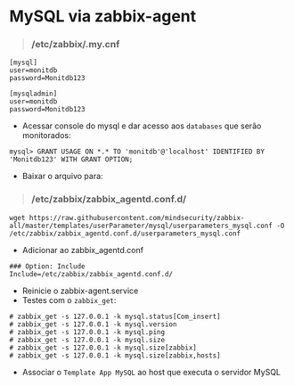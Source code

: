 # MySQL via zabbix-agent
> ### /etc/zabbix/.my.cnf
```
[mysql]
user=monitdb
password=Monitdb123

[mysqladmin]
user=monitdb
password=Monitdb123
```
* Acessar console do mysql e dar acesso aos `databases` que serão monitorados:
```
mysql> GRANT USAGE ON *.* TO 'monitdb'@'localhost' IDENTIFIED BY 'Monitdb123' WITH GRANT OPTION;
```

* Baixar o arquivo para:
> ### /etc/zabbix/zabbix_agentd.conf.d/
```
wget https://raw.githubusercontent.com/mindsecurity/zabbix-all/master/templates/userParameter/mysql/userparameters_mysql.conf -O /etc/zabbix/zabbix_agentd.conf.d/userparameters_mysql.conf
```
* Adicionar ao zabbix_agentd.conf
```
### Option: Include
Include=/etc/zabbix/zabbix_agentd.conf.d/
```
* Reinicie o zabbix-agent.service
* Testes com o `zabbix_get`:
```
# zabbix_get -s 127.0.0.1 -k mysql.status[Com_insert]
# zabbix_get -s 127.0.0.1 -k mysql.version
# zabbix_get -s 127.0.0.1 -k mysql.ping
# zabbix_get -s 127.0.0.1 -k mysql.size
# zabbix_get -s 127.0.0.1 -k mysql.size[zabbix]
# zabbix_get -s 127.0.0.1 -k mysql.size[zabbix,hosts]
```
* Associar o `Template App MySQL` ao host que executa o servidor MySQL
